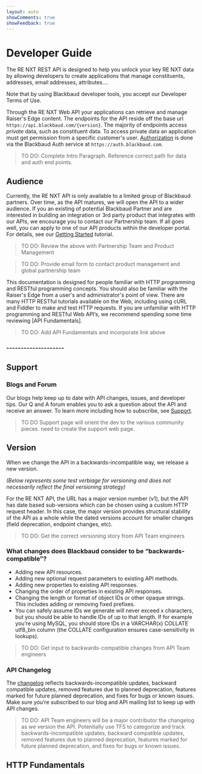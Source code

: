 ```yaml
---
layout: auto
showComments: true
showFeedback: true
---
```

# Developer Guide

The RE NXT REST API is designed to help you unlock your key RE NXT data by allowing developers to create applications that manage constituents, addresses, email addresses, attributes....

<p class="alert alert-info">Note that by using Blackbaud developer tools, you accept our Developer Terms of Use. </p>

Through the RE NXT Web API your applications can retrieve and manage Raiser's Edge content.  The endpoints for the API reside off the base url `https://api.blackbaud.com/{version}`.  The majority of endpoints access *private* data, such as constituent data.  To access private data an application must get permission from a specific customer's user.   <a href="{{ '/tutorials/auth/' | prepend: site.baseurl }}" > Authorization</a> is done via the Blackbaud Auth service at `https://auth.blackbaud.com`.  

>  TO DO:  Complete Intro Paragraph.  Reference correct path for data and auth end points. 


<!--
## Base URL

All URLs referenced in the documentation have the following base:

    https://api.blackbaud.com/{version}

> TO DO:  Verify the base url with API engineering team
-->

## Audience
Currently, the RE NXT API is only available to a limited group of Blackbaud partners.  Over time, as the API matures, we will open the API to a wider audience.  If you an existing of potential Blackbaud Partner and are interested in building an integration or 3rd party product that integrates with our APIs, we encourage you to contact our Partnership team.  If all goes well, you can apply to one of our API products within the developer portal.  For details, see our <a href="{{ '/tutorials/getting-started/' | prepend: site.baseurl }}" > Getting Started</a> tutorial. 

> TO DO:  Review the above with Partnership Team and Product Management

> TO DO:  Provide email form to contact product management and global partnership team

This documentation is designed for people familiar with HTTP programming and RESTful programming concepts. You should also be familiar with the Raiser's Edge from a user's and administrator's point of view. There are many HTTP RESTful tutorials available on the Web, including using cURL and Fiddler to make and test HTTP requests. If you are unfamiliar with HTTP programming and RESTful Web API’s, we recommend spending some time reviewing [API Fundamentals].

> TO DO: Add API Fundamentals and incorporate link above






### --------------------

 

## Support

### Blogs and Forum
Our blogs help keep up to date with API changes, issues, and developer tips. Our Q and A forum enables you to ask a question about the API and receive an answer. To learn more including how to subscribe, see [Support].     

> TO DO  Support page will orient the dev to the various community pieces.  need to create the support web page. 



## Version

When we change the API in a backwards-incompatible way, we release a new  version.

*(Below represents some test verbiage for versioning and does not necessarily reflect the final versioning strategy)*

For the RE NXT API, the URL has a major version number (v1), but the API has date based sub-versions which can be chosen using a custom HTTP request header. In this case, the major version provides structural stability of the API as a whole while the dated versions account for smaller changes (field deprecation, endpoint changes, etc). 

> TO DO: Get the correct versioning story from API Team engineers

### What changes does Blackbaud consider to be “backwards-compatible”? ##

- Adding new API resources.
- Adding new optional request parameters to existing API methods.
- Adding new properties to existing API responses.
- Changing the order of properties in existing API responses.
- Changing the length or format of object IDs or other opaque strings. This includes adding or removing fixed prefixes. 
- You can safely assume IDs we generate will never exceed x characters, but you should be able to handle IDs of up to that length. If for example you’re using MySQL, you should store IDs in a VARCHAR(x) COLLATE utf8_bin column (the COLLATE configuration ensures case-sensitivity in lookups).

> TO DO: Get input to backwards-compatible changes from API Team engineers

### API Changelog
The [changelog] reflects backwards-incompatible updates, backward compatible updates, removed features due to planned deprecation, features marked for future planned deprecation, and fixes for bugs or known issues. Make sure you’re subscribed to our blog and API mailing list to keep up with API changes.

> TO DO: API Team engineers will be a major contributor the changelog as we version the API.  Potentially use TFS to categorize and track backwards-incompatible updates, backward compatible updates, removed features due to planned deprecation, features marked for future planned deprecation, and fixes for bugs or known issues.  

## HTTP Fundamentals


[sign up]: https://bbbobbyearl.portal.azure-api.net/
[signing up]: https://bbbobbyearl.portal.azure-api.net/
[getting started]: http://blackbaud-community.github.io/developer.blackbaud.com-renxt/start/
[support]: http://blackbaud-community.github.io/developer.blackbaud.com-renxt/support/
[changelog]: http://blackbaud-community.github.io/developer.blackbaud.com-renxt/changelog/
[endpoints]: https://bbbobbyearl.portal.azure-api.net/docs/services/5489b7687376d0092c2d38a1/operations/5489b76a7376d00b90cb1a02

[Authorization]: /tutorials/auth/